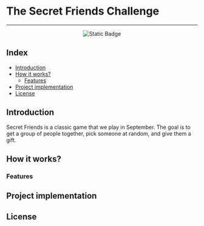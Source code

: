 # The Secret Friends Challenge

<hr>

<p align="center">
    <img alt="Static Badge" src="https://img.shields.io/badge/status-completed-yellow">
</p>

## Index
- [Introduction](#introduction)
- [How it works?](#how-it-works)
  - [Features](#features)
- [Project implementation](#project-implementation)
- [License](#license)

## Introduction

Secret Friends is a classic game that we play in September. The goal is to get a group of people together, pick someone at random, and give them a gift.

## How it works?
### Features

## Project implementation

## License




